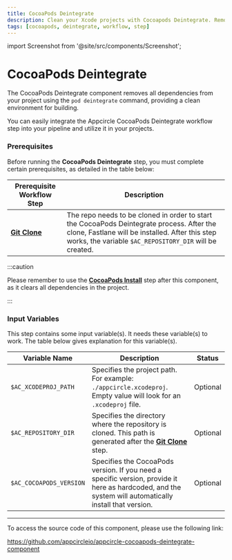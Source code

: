 ```yaml
---
title: CocoaPods Deintegrate
description: Clean your Xcode projects with Cocoapods Deintegrate. Remove pods swiftly to maintain a streamlined, efficient development environment.
tags: [cocoapods, deintegrate, workflow, step]
---
```


import Screenshot from '@site/src/components/Screenshot';

# CocoaPods Deintegrate

The CocoaPods Deintegrate component removes all dependencies from your project using the `pod deintegrate` command, providing a clean environment for building.

You can easily integrate the Appcircle CocoaPods Deintegrate workflow step into your pipeline and utilize it in your projects.

### Prerequisites

Before running the **CocoaPods Deintegrate** step, you must complete certain prerequisites, as detailed in the table below:

| Prerequisite Workflow Step                      | Description                                     |
|-------------------------------------------------|-------------------------------------------------|
| [**Git Clone**](/workflows/common-workflow-steps/git-clone) | The repo needs to be cloned in order to start the CocoaPods Deintegrate process. After the clone, Fastlane will be installed. After this step works, the variable `$AC_REPOSITORY_DIR` will be created.|

:::caution

Please remember to use the [**CocoaPods Install**](/workflows/ios-specific-workflow-steps/cocoapods-install) step after this component, as it clears all dependencies in the project.

:::

<Screenshot url='https://cdn.appcircle.io/docs/assets/BE3178-deintegrateOrder.png' />

### Input Variables

This step contains some input variable(s). It needs these variable(s) to work. The table below gives explanation for this variable(s).

<Screenshot url='https://cdn.appcircle.io/docs/assets/BE3178-deintegrateInput1.png' />

| Variable Name                            | Description                         | Status           |
|-------------------------------|------------------------------------------------|------------------|
| `$AC_XCODEPROJ_PATH`          | Specifies the project path. For example: `./appcircle.xcodeproj`. Empty value will look for an `.xcodeproj` file. | Optional |
| `$AC_REPOSITORY_DIR`    | Specifies the directory where the repository is cloned. This path is generated after the [**Git Clone**](/workflows/common-workflow-steps/git-clone) step.                                                                                         | Optional |
| `$AC_COCOAPODS_VERSION` | Specifies the CocoaPods version. If you need a specific version, provide it here as hardcoded, and the system will automatically install that version.                                                                                        | Optional |

---

To access the source code of this component, please use the following link:

https://github.com/appcircleio/appcircle-cocoapods-deintegrate-component